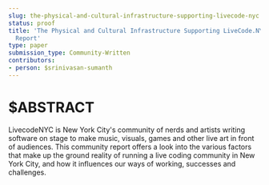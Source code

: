 ```yaml
---
slug: the-physical-and-cultural-infrastructure-supporting-livecode-nyc
status: proof
title: 'The Physical and Cultural Infrastructure Supporting LiveCode.NYC: A Community
  Report'
type: paper
submission_type: Community-Written
contributors:
- person: $srinivasan-sumanth
---
```


# $ABSTRACT

LivecodeNYC is New York City's community of nerds and artists writing
software on stage to make music, visuals, games and other live art in
front of audiences. This community report offers a look into the various
factors that make up the ground reality of running a live coding
community in New York City, and how it influences our ways of working,
successes and challenges.
